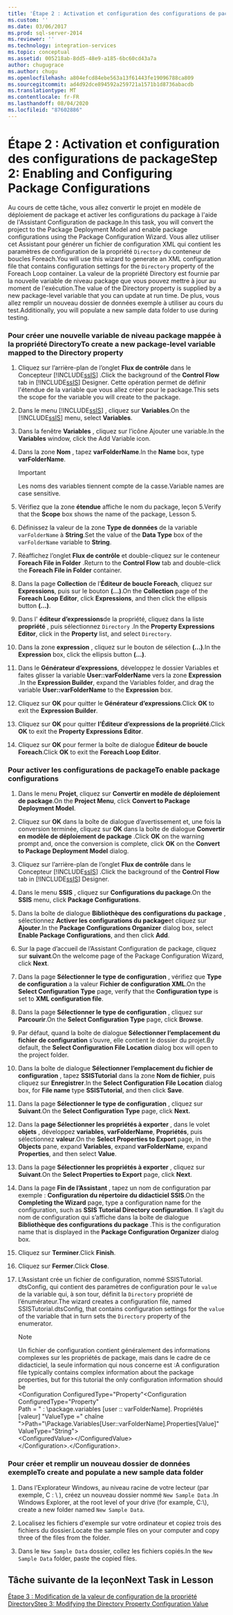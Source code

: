 ```yaml
---
title: 'Étape 2 : Activation et configuration des configurations de package | Microsoft Docs'
ms.custom: ''
ms.date: 03/06/2017
ms.prod: sql-server-2014
ms.reviewer: ''
ms.technology: integration-services
ms.topic: conceptual
ms.assetid: 005218ab-8dd5-48e9-a185-6bc60cd43a7a
author: chugugrace
ms.author: chugu
ms.openlocfilehash: a804efcd84ebe563a13f61443fe19096788ca809
ms.sourcegitcommit: ad4d92dce894592a259721a1571b1d8736abacdb
ms.translationtype: MT
ms.contentlocale: fr-FR
ms.lasthandoff: 08/04/2020
ms.locfileid: "87602886"
---
```

# <a name="step-2-enabling-and-configuring-package-configurations"></a><span data-ttu-id="e6bb3-102">Étape 2 : Activation et configuration des configurations de package</span><span class="sxs-lookup"><span data-stu-id="e6bb3-102">Step 2: Enabling and Configuring Package Configurations</span></span>
  <span data-ttu-id="e6bb3-103">Au cours de cette tâche, vous allez convertir le projet en modèle de déploiement de package et activer les configurations du package à l'aide de l'Assistant Configuration de package.</span><span class="sxs-lookup"><span data-stu-id="e6bb3-103">In this task, you will convert the project to the Package Deployment Model and enable package configurations using the Package Configuration Wizard.</span></span> <span data-ttu-id="e6bb3-104">Vous allez utiliser cet Assistant pour générer un fichier de configuration XML qui contient les paramètres de configuration de la propriété `Directory` du conteneur de boucles Foreach.</span><span class="sxs-lookup"><span data-stu-id="e6bb3-104">You will use this wizard to generate an XML configuration file that contains configuration settings for the `Directory` property of the Foreach Loop container.</span></span> <span data-ttu-id="e6bb3-105">La valeur de la propriété Directory est fournie par la nouvelle variable de niveau package que vous pouvez mettre à jour au moment de l'exécution.</span><span class="sxs-lookup"><span data-stu-id="e6bb3-105">The value of the Directory property is supplied by a new package-level variable that you can update at run time.</span></span> <span data-ttu-id="e6bb3-106">De plus, vous allez remplir un nouveau dossier de données exemple à utiliser au cours du test.</span><span class="sxs-lookup"><span data-stu-id="e6bb3-106">Additionally, you will populate a new sample data folder to use during testing.</span></span>  
  
### <a name="to-create-a-new-package-level-variable-mapped-to-the-directory-property"></a><span data-ttu-id="e6bb3-107">Pour créer une nouvelle variable de niveau package mappée à la propriété Directory</span><span class="sxs-lookup"><span data-stu-id="e6bb3-107">To create a new package-level variable mapped to the Directory property</span></span>  
  
1.  <span data-ttu-id="e6bb3-108">Cliquez sur l’arrière-plan de l’onglet **Flux de contrôle** dans le Concepteur [!INCLUDE[ssIS](../includes/ssis-md.md)] .</span><span class="sxs-lookup"><span data-stu-id="e6bb3-108">Click the background of the **Control Flow** tab in [!INCLUDE[ssIS](../includes/ssis-md.md)] Designer.</span></span> <span data-ttu-id="e6bb3-109">Cette opération permet de définir l'étendue de la variable que vous allez créer pour le package.</span><span class="sxs-lookup"><span data-stu-id="e6bb3-109">This sets the scope for the variable you will create to the package.</span></span>  
  
2.  <span data-ttu-id="e6bb3-110">Dans le menu [!INCLUDE[ssIS](../includes/ssis-md.md)] , cliquez sur **Variables**.</span><span class="sxs-lookup"><span data-stu-id="e6bb3-110">On the [!INCLUDE[ssIS](../includes/ssis-md.md)] menu, select **Variables**.</span></span>  
  
3.  <span data-ttu-id="e6bb3-111">Dans la fenêtre **Variables** , cliquez sur l’icône Ajouter une variable.</span><span class="sxs-lookup"><span data-stu-id="e6bb3-111">In the **Variables** window, click the Add Variable icon.</span></span>  
  
4.  <span data-ttu-id="e6bb3-112">Dans la zone **Nom** , tapez **varFolderName**.</span><span class="sxs-lookup"><span data-stu-id="e6bb3-112">In the **Name** box, type **varFolderName**.</span></span>  
  
    > [!IMPORTANT]  
    >  <span data-ttu-id="e6bb3-113">Les noms des variables tiennent compte de la casse.</span><span class="sxs-lookup"><span data-stu-id="e6bb3-113">Variable names are case sensitive.</span></span>  
  
5.  <span data-ttu-id="e6bb3-114">Vérifiez que la zone **étendue** affiche le nom du package, leçon 5.</span><span class="sxs-lookup"><span data-stu-id="e6bb3-114">Verify that the **Scope** box shows the name of the package, Lesson 5.</span></span>  
  
6.  <span data-ttu-id="e6bb3-115">Définissez la valeur de la zone **Type de données** de la variable `varFolderName` à **String**.</span><span class="sxs-lookup"><span data-stu-id="e6bb3-115">Set the value of the **Data Type** box of the `varFolderName` variable to **String**.</span></span>  
  
7.  <span data-ttu-id="e6bb3-116">Réaffichez l’onglet **Flux de contrôle** et double-cliquez sur le conteneur **Foreach File in Folder** .</span><span class="sxs-lookup"><span data-stu-id="e6bb3-116">Return to the **Control Flow** tab and double-click the **Foreach File in Folder** container.</span></span>  
  
8.  <span data-ttu-id="e6bb3-117">Dans la page **Collection** de l’**Éditeur de boucle Foreach**, cliquez sur **Expressions**, puis sur le bouton **(...)**.</span><span class="sxs-lookup"><span data-stu-id="e6bb3-117">On the **Collection** page of the **Foreach Loop Editor**, click **Expressions**, and then click the ellipsis button **(...)**.</span></span>  
  
9. <span data-ttu-id="e6bb3-118">Dans l' **éditeur d’expressions**de la propriété, cliquez dans la liste **propriété** , puis sélectionnez `Directory` .</span><span class="sxs-lookup"><span data-stu-id="e6bb3-118">In the **Property Expressions Editor**, click in the **Property** list, and select `Directory`.</span></span>  
  
10. <span data-ttu-id="e6bb3-119">Dans la zone **expression** , cliquez sur le bouton de sélection **(...)**.</span><span class="sxs-lookup"><span data-stu-id="e6bb3-119">In the **Expression** box, click the ellipsis button **(...)**.</span></span>  
  
11. <span data-ttu-id="e6bb3-120">Dans le **Générateur d’expressions**, développez le dossier Variables et faites glisser la variable **User::varFolderName** vers la zone **Expression** .</span><span class="sxs-lookup"><span data-stu-id="e6bb3-120">In the **Expression Builder**, expand the Variables folder, and drag the variable **User::varFolderName** to the **Expression** box.</span></span>  
  
12. <span data-ttu-id="e6bb3-121">Cliquez sur **OK** pour quitter le **Générateur d’expressions**.</span><span class="sxs-lookup"><span data-stu-id="e6bb3-121">Click **OK** to exit the **Expression Builder**.</span></span>  
  
13. <span data-ttu-id="e6bb3-122">Cliquez sur **OK** pour quitter **l’Éditeur d’expressions de la propriété**.</span><span class="sxs-lookup"><span data-stu-id="e6bb3-122">Click **OK** to exit the **Property Expressions Editor**.</span></span>  
  
14. <span data-ttu-id="e6bb3-123">Cliquez sur **OK** pour fermer la boîte de dialogue **Éditeur de boucle Foreach**.</span><span class="sxs-lookup"><span data-stu-id="e6bb3-123">Click **OK** to exit the **Foreach Loop Editor**.</span></span>  
  
### <a name="to-enable-package-configurations"></a><span data-ttu-id="e6bb3-124">Pour activer les configurations de package</span><span class="sxs-lookup"><span data-stu-id="e6bb3-124">To enable package configurations</span></span>  
  
1.  <span data-ttu-id="e6bb3-125">Dans le menu **Projet**, cliquez sur **Convertir en modèle de déploiement de package**.</span><span class="sxs-lookup"><span data-stu-id="e6bb3-125">On the **Project Menu**, click **Convert to Package Deployment Model**.</span></span>  
  
2.  <span data-ttu-id="e6bb3-126">Cliquez sur **OK** dans la boîte de dialogue d’avertissement et, une fois la conversion terminée, cliquez sur **OK** dans la boîte de dialogue **Convertir en modèle de déploiement de package** .</span><span class="sxs-lookup"><span data-stu-id="e6bb3-126">Click **OK** on the warning prompt and, once the conversion is complete, click **OK** on the **Convert to Package Deployment Model** dialog.</span></span>  
  
3.  <span data-ttu-id="e6bb3-127">Cliquez sur l’arrière-plan de l’onglet **Flux de contrôle** dans le Concepteur [!INCLUDE[ssIS](../includes/ssis-md.md)] .</span><span class="sxs-lookup"><span data-stu-id="e6bb3-127">Click the background of the **Control Flow** tab in [!INCLUDE[ssIS](../includes/ssis-md.md)] Designer.</span></span>  
  
4.  <span data-ttu-id="e6bb3-128">Dans le menu **SSIS** , cliquez sur **Configurations du package**.</span><span class="sxs-lookup"><span data-stu-id="e6bb3-128">On the **SSIS** menu, click **Package Configurations**.</span></span>  
  
5.  <span data-ttu-id="e6bb3-129">Dans la boîte de dialogue **Bibliothèque des configurations du package** , sélectionnez **Activer les configurations du package**et cliquez sur **Ajouter**.</span><span class="sxs-lookup"><span data-stu-id="e6bb3-129">In the **Package Configurations Organizer** dialog box, select **Enable Package Configurations**, and then click **Add**.</span></span>  
  
6.  <span data-ttu-id="e6bb3-130">Sur la page d’accueil de l’Assistant Configuration de package, cliquez sur **suivant**.</span><span class="sxs-lookup"><span data-stu-id="e6bb3-130">On the welcome page of the Package Configuration Wizard, click **Next**.</span></span>  
  
7.  <span data-ttu-id="e6bb3-131">Dans la page **Sélectionner le type de configuration** , vérifiez que **Type de configuration** a la valeur **Fichier de configuration XML**.</span><span class="sxs-lookup"><span data-stu-id="e6bb3-131">On the **Select Configuration Type** page, verify that the **Configuration type** is set to **XML configuration file**.</span></span>  
  
8.  <span data-ttu-id="e6bb3-132">Dans la page **Sélectionner le type de configuration** , cliquez sur **Parcourir**.</span><span class="sxs-lookup"><span data-stu-id="e6bb3-132">On the **Select Configuration Type** page, click **Browse**.</span></span>  
  
9. <span data-ttu-id="e6bb3-133">Par défaut, quand la boîte de dialogue **Sélectionner l’emplacement du fichier de configuration** s’ouvre, elle contient le dossier du projet.</span><span class="sxs-lookup"><span data-stu-id="e6bb3-133">By default, the **Select Configuration File Location** dialog box will open to the project folder.</span></span>  
  
10. <span data-ttu-id="e6bb3-134">Dans la boîte de dialogue **Sélectionner l’emplacement du fichier de configuration** , tapez **SSISTutorial** dans la zone **Nom de fichier**, puis cliquez sur **Enregistrer**.</span><span class="sxs-lookup"><span data-stu-id="e6bb3-134">In the **Select Configuration File Location** dialog box, for **File name** type **SSISTutorial**, and then click **Save**.</span></span>  
  
11. <span data-ttu-id="e6bb3-135">Dans la page **Sélectionner le type de configuration** , cliquez sur **Suivant**.</span><span class="sxs-lookup"><span data-stu-id="e6bb3-135">On the **Select Configuration Type** page, click **Next.**</span></span>  
  
12. <span data-ttu-id="e6bb3-136">Dans la **page Sélectionner les propriétés à exporter** , dans le volet **objets** , développez **variables**, **varFolderName**, **Propriétés**, puis sélectionnez **valeur**.</span><span class="sxs-lookup"><span data-stu-id="e6bb3-136">On the **Select Properties to Export** page, in the **Objects** pane, expand **Variables**, expand **varFolderName**, expand **Properties**, and then select **Value**.</span></span>  
  
13. <span data-ttu-id="e6bb3-137">Dans la page **Sélectionner les propriétés à exporter** , cliquez sur **Suivant**.</span><span class="sxs-lookup"><span data-stu-id="e6bb3-137">On the **Select Properties to Export** page, click **Next**.</span></span>  
  
14. <span data-ttu-id="e6bb3-138">Dans la page **Fin de l’Assistant** , tapez un nom de configuration par exemple : **Configuration du répertoire du didacticiel SSIS**.</span><span class="sxs-lookup"><span data-stu-id="e6bb3-138">On the **Completing the Wizard** page, type a configuration name for the configuration, such as **SSIS Tutorial Directory configuration**.</span></span> <span data-ttu-id="e6bb3-139">Il s’agit du nom de configuration qui s’affiche dans la boîte de dialogue **Bibliothèque des configurations du package** .</span><span class="sxs-lookup"><span data-stu-id="e6bb3-139">This is the configuration name that is displayed in the **Package Configuration Organizer** dialog box.</span></span>  
  
15. <span data-ttu-id="e6bb3-140">Cliquez sur **Terminer**.</span><span class="sxs-lookup"><span data-stu-id="e6bb3-140">Click **Finish**.</span></span>  
  
16. <span data-ttu-id="e6bb3-141">Cliquez sur **Fermer**.</span><span class="sxs-lookup"><span data-stu-id="e6bb3-141">Click **Close**.</span></span>  
  
17. <span data-ttu-id="e6bb3-142">L’Assistant crée un fichier de configuration, nommé SSISTutorial. dtsConfig, qui contient des paramètres de configuration pour le `value` de la variable qui, à son tour, définit la `Directory` propriété de l’énumérateur.</span><span class="sxs-lookup"><span data-stu-id="e6bb3-142">The wizard creates a configuration file, named SSISTutorial.dtsConfig, that contains configuration settings for the `value` of the variable that in turn sets the `Directory` property of the enumerator.</span></span>  
  
    > [!NOTE]  
    >  <span data-ttu-id="e6bb3-143">Un fichier de configuration contient généralement des informations complexes sur les propriétés de package, mais dans le cadre de ce didacticiel, la seule information qui nous concerne est :</span><span class="sxs-lookup"><span data-stu-id="e6bb3-143">A configuration file typically contains complex information about the package properties, but for this tutorial the only configuration information should be</span></span>  
    > <span data-ttu-id="e6bb3-144"><Configuration ConfiguredType="Property"</span><span class="sxs-lookup"><span data-stu-id="e6bb3-144"><Configuration ConfiguredType="Property"</span></span>  
    > <span data-ttu-id="e6bb3-145">Path = " : \package.variables [user :: varFolderName]. Propriétés [valeur] "ValueType =" chaîne "\></span><span class="sxs-lookup"><span data-stu-id="e6bb3-145">Path="\Package.Variables[User::varFolderName].Properties[Value]" ValueType="String"\></span></span>  
    >  \<ConfiguredValue>\</ConfiguredValue>  
    > <span data-ttu-id="e6bb3-146">\</Configuration>.</span><span class="sxs-lookup"><span data-stu-id="e6bb3-146">\</Configuration>.</span></span>  
  
### <a name="to-create-and-populate-a-new-sample-data-folder"></a><span data-ttu-id="e6bb3-147">Pour créer et remplir un nouveau dossier de données exemple</span><span class="sxs-lookup"><span data-stu-id="e6bb3-147">To create and populate a new sample data folder</span></span>  
  
1.  <span data-ttu-id="e6bb3-148">Dans l’Explorateur Windows, au niveau racine de votre lecteur (par exemple, C : \\ ), créez un nouveau dossier nommé `New Sample Data` .</span><span class="sxs-lookup"><span data-stu-id="e6bb3-148">In Windows Explorer, at the root level of your drive (for example, C:\\), create a new folder named `New Sample Data`.</span></span>  
  
2.  <span data-ttu-id="e6bb3-149">Localisez les fichiers d'exemple sur votre ordinateur et copiez trois des fichiers du dossier.</span><span class="sxs-lookup"><span data-stu-id="e6bb3-149">Locate the sample files on your computer and copy three of the files from the folder.</span></span>  
  
3.  <span data-ttu-id="e6bb3-150">Dans le `New Sample Data` dossier, collez les fichiers copiés.</span><span class="sxs-lookup"><span data-stu-id="e6bb3-150">In the `New Sample Data` folder, paste the copied files.</span></span>  
  
## <a name="next-task-in-lesson"></a><span data-ttu-id="e6bb3-151">Tâche suivante de la leçon</span><span class="sxs-lookup"><span data-stu-id="e6bb3-151">Next Task in Lesson</span></span>  
 [<span data-ttu-id="e6bb3-152">Étape 3 : Modification de la valeur de configuration de la propriété Directory</span><span class="sxs-lookup"><span data-stu-id="e6bb3-152">Step 3: Modifying the Directory Property Configuration Value</span></span>](lesson-5-3-modifying-the-directory-property-configuration-value.md)  
  
  
